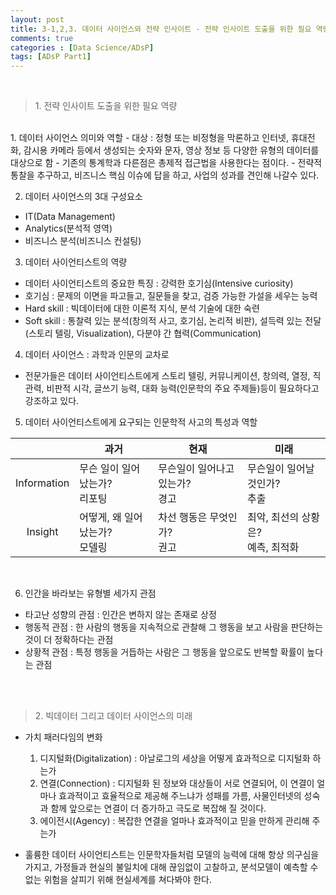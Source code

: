 ```yaml
---
layout: post
title: 3-1,2,3. 데이터 사이언스와 전략 인사이트 - 전략 인사이트 도출을 위한 필요 역량, 빅데이터 그리고 데이터 사이언스의 미래
comments: true
categories : [Data Science/ADsP]
tags: [ADsP Part1]
---
```


<br>

> <subtitle> 1. 전략 인사이트 도출을 위한 필요 역량 </subtitle>

<br>
1. 데이터 사이언스 의미와 역할
  - 대상 : 정형 또는 비정형을 막론하고 인터넷, 휴대전화, 감시용 카메라 등에서 생성되는 숫자와 문자, 영상 정보 등 다양한 유형의 데이터를 대상으로 함
  - 기존의 통계학과 다른점은 총제적 접근법을 사용한다는 점이다.
  - 전략적 통찰을 추구하고, 비즈니스 핵심 이슈에 답을 하고, 사업의 성과를 견인해 나갈수 있다.

2. 데이터 사이언스의 3대 구성요소
  - IT(Data Management)
  - Analytics(분석적 영역)
  - 비즈니스 분석(비즈니스 컨설팅)

3. 데이터 사이언티스트의 역량
  - 데이터 사이언티스트의 중요한 특징 : 강력한 호기심(Intensive curiosity)
  - 호기심 : 문제의 이면을 파고들고, 질문들을 찾고, 검증 가능한 가설을 세우는 능력
  - Hard skill : 빅데이터에 대한 이론적 지식, 분석 기술에 대한 숙련
  - Soft skill : 통찰력 있는 분석(창의적 사고, 호기심, 논리적 비판), 설득력 있는 전달(스토리 텔링, Visualization), 다분야 간 협력(Communication)

4. 데이터 사이언스 : 과학과 인문의 교차로
  - 전문가들은 데이터 사이언티스트에게 스토리 텔링, 커뮤니케이션, 창의력, 열정, 직관력, 비판적 시각, 글쓰기 능력, 대화 능력(인문학의 주요 주제들)등이 필요하다고 강조하고 있다.

5. 데이터 사이언티스트에게 요구되는 인문학적 사고의 특성과 역할


|   |<center>과거</center>|<center>현재</center>|<center>미래</center>|
|:---------:|:-------|:-------|:-------|
|Information|무슨 일이 일어났는가?<br>리포팅|무슨일이 일어나고 있는가?<br>경고|무슨일이 일어날 것인가?<br>추출|
|Insight    |어떻게, 왜 일어났는가?<br>모델링|차선 행동은 무엇인가?<br>권고|최악, 최선의 상황은?<br>예측, 최적화|

<br>

6. 인간을 바라보는 유형별 세가지 관점

  - 타고난 성향의 관점 : 인간은 변하지 않는 존재로 상정
  - 행동적 관점 : 한 사람의 행동을 지속적으로 관찰해 그 행동을 보고 사람을 판단하는 것이 더 정확하다는 관점
  - 상황적 관점 : 특정 행동을 거듭하는 사람은 그 행동을 앞으로도 반복할 확률이 높다는 관점

<br><br>

><subtitle> 2. 빅데이터 그리고 데이터 사이언스의 미래 </subtitle>

* 가치 패러다임의 변화
  1. 디지털화(Digitalization) : 아날로그의 세상을 어떻게 효과적으로 디지털화 하는가
  2. 연결(Connection) : 디지털화 된 정보와 대상들이 서로 연결되어, 이 연결이 얼마나 효과적이고 효율적으로 제공해 주느냐가 성패를 가름, 사물인터넷의 성숙과 함께 앞으로는 연결이 더 증가하고 극도로 복잡해 질 것이다.
  3. 에이전시(Agency) : 복잡한 연결을 얼마나 효과적이고 믿을 만하게 관리해 주는가

* 훌륭한 데이터 사이언티스트는 인문학자들처럼 모델의 능력에 대해 항상 의구심을 가지고, 가정들과 현실의 불일치에 대해 끊임없이 고찰하고, 분석모델이 예측할 수 없는 위험을 살피기 위해 현실세계를 쳐다봐야 한다.

<br><br><br><br><br>
